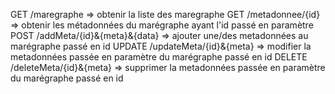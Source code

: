 GET /maregraphe => obtenir la liste des maregraphe
GET /metadonnee/{id} => obtenir les métadonnées du marégraphe ayant l'id passé en paramètre
POST /addMeta/{id}&{meta}&{data} => ajouter une/des metadonnées au marégraphe passé en id
UPDATE /updateMeta/{id}&{meta} => modifier la metadonnées passée en paramètre du marégraphe passé en id
DELETE /deleteMeta/{id}&{meta} => supprimer la metadonnées passée en paramètre du marégraphe passé en id
